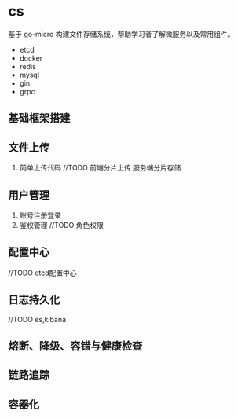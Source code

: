 # cs
基于 go-micro 构建文件存储系统，帮助学习者了解微服务以及常用组件。
- etcd
- docker
- redis
- mysql
- gin
- grpc
## 基础框架搭建

## 文件上传
1. 简单上传代码
//TODO 前端分片上传 服务端分片存储

## 用户管理
1. 账号注册登录
2. 鉴权管理
//TODO 角色权限

## 配置中心
//TODO etcd配置中心

## 日志持久化
//TODO es,kibana

## 熔断、降级、容错与健康检查

## 链路追踪

## 容器化
